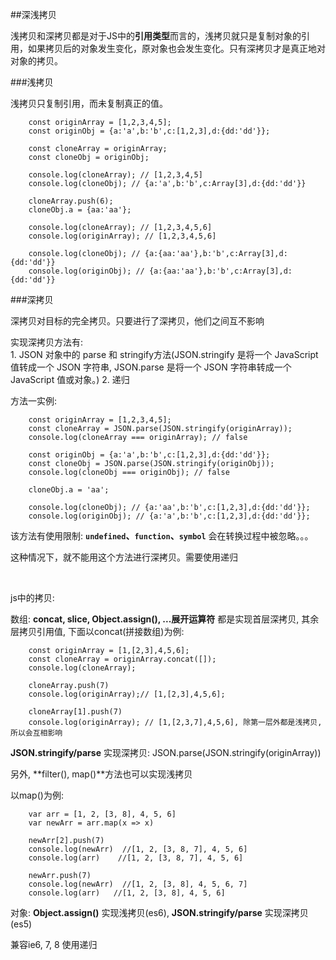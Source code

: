 ##深浅拷贝

浅拷贝和深拷贝都是对于JS中的**引用类型**而言的，浅拷贝就只是复制对象的引用，如果拷贝后的对象发生变化，原对象也会发生变化。只有深拷贝才是真正地对对象的拷贝。


###浅拷贝

浅拷贝只复制引用，而未复制真正的值。
```
	const originArray = [1,2,3,4,5];
    const originObj = {a:'a',b:'b',c:[1,2,3],d:{dd:'dd'}};

    const cloneArray = originArray;
    const cloneObj = originObj;

    console.log(cloneArray); // [1,2,3,4,5]
    console.log(cloneObj); // {a:'a',b:'b',c:Array[3],d:{dd:'dd'}}

    cloneArray.push(6);
    cloneObj.a = {aa:'aa'};

    console.log(cloneArray); // [1,2,3,4,5,6]
    console.log(originArray); // [1,2,3,4,5,6]

    console.log(cloneObj); // {a:{aa:'aa'},b:'b',c:Array[3],d:{dd:'dd'}}
    console.log(originObj); // {a:{aa:'aa'},b:'b',c:Array[3],d:{dd:'dd'}}
```

###深拷贝

深拷贝对目标的完全拷贝。只要进行了深拷贝，他们之间互不影响

实现深拷贝方法有:  
	1. JSON 对象中的 parse 和 stringify方法(JSON.stringify 是将一个 JavaScript 值转成一个 JSON 字符串, JSON.parse 是将一个 JSON 字符串转成一个 JavaScript 值或对象。)
	2. 递归 


方法一实例:
```
	const originArray = [1,2,3,4,5];
    const cloneArray = JSON.parse(JSON.stringify(originArray));
    console.log(cloneArray === originArray); // false

    const originObj = {a:'a',b:'b',c:[1,2,3],d:{dd:'dd'}};
    const cloneObj = JSON.parse(JSON.stringify(originObj));
    console.log(cloneObj === originObj); // false

    cloneObj.a = 'aa';

    console.log(cloneObj); // {a:'aa',b:'b',c:[1,2,3],d:{dd:'dd'}};
    console.log(originObj); // {a:'a',b:'b',c:[1,2,3],d:{dd:'dd'}};
```

该方法有使用限制:  **`undefined`、`function`、`symbol`** 会在转换过程中被忽略。。。

这种情况下，就不能用这个方法进行深拷贝。需要使用递归

​	

js中的拷贝:

数组:   **concat,  slice,  Object.assign(),  ...展开运算符**  都是实现首层深拷贝, 其余层拷贝引用值,  下面以concat(拼接数组)为例:

```
	const originArray = [1,[2,3],4,5,6];
	const cloneArray = originArray.concat([]);
	console.log(cloneArray); 
	
	cloneArray.push(7)
	console.log(originArray);// [1,[2,3],4,5,6];
	
	cloneArray[1].push(7) 
	console.log(originArray); // [1,[2,3,7],4,5,6], 除第一层外都是浅拷贝,所以会互相影响
```

**JSON.stringify/parse**  实现深拷贝:    JSON.parse(JSON.stringify(originArray))

另外, **filter(), map()**方法也可以实现浅拷贝

以map()为例:
```
	var arr = [1, 2, [3, 8], 4, 5, 6]
	var newArr = arr.map(x => x)
	
	newArr[2].push(7)
	console.log(newArr)  //[1, 2, [3, 8, 7], 4, 5, 6]
	console.log(arr)	//[1, 2, [3, 8, 7], 4, 5, 6]

	newArr.push(7)
	console.log(newArr)  //[1, 2, [3, 8], 4, 5, 6, 7]
	console.log(arr)   //[1, 2, [3, 8], 4, 5, 6]
```







对象:   **Object.assign()**  实现浅拷贝(es6),   **JSON.stringify/parse**  实现深拷贝(es5)

兼容ie6, 7, 8 使用递归